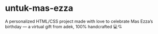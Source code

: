 # untuk-mas-ezza
A personalized HTML/CSS project made with love to celebrate Mas Ezza’s birthday — a virtual gift from adek, 100% handcrafted 💻💘
